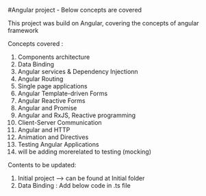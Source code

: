 #Angular project - Below concepts are covered

This project was build on Angular, covering the concepts of angular framework

Concepts covered : 
<ol>
<li>Components architecture </li>
<li>Data Binding </li>
<li>Angular services & Dependency Injectionn</li>
<li>Angular Routing</li>
<li>Single page applications</li>
<li>Angular Template-driven Forms</li>
<li>Angular Reactive Forms</li>
<li>Angular and Promise </li>
<li>Angular and RxJS, Reactive programming</li>
<li>Client-Server Communication</li>
<li>Angular and HTTP </li>
<li>Animation and Directives</li>
<li>Testing Angular Applications </li>
 
  <li> will be adding morerelated to testing (mocking)</li>
</ol>


Contents to be updated:
1. Initial project --> can be found at Initial folder
2. Data Binding : 
    Add below code in .ts file  
